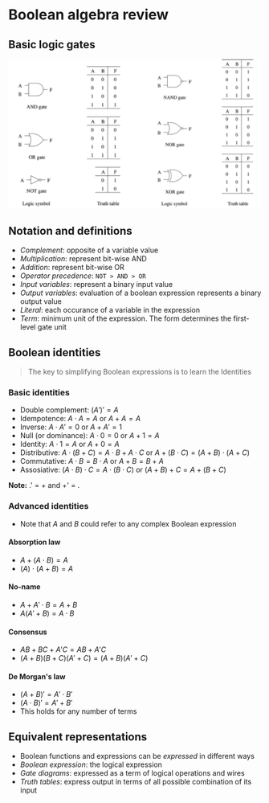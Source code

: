 # Boolean algebra review

## Basic logic gates

![Basic Gates](./assets/images/basic-gates.png)

## Notation and definitions

- *Complement*: opposite of a variable value
- *Multiplication*: represent bit-wise AND
- *Addition*: represent bit-wise OR
- *Operator precedence*: `NOT > AND > OR`
- *Input variables*: represent a binary input value
- *Output variables*: evaluation of a boolean expression represents a binary output value
- *Literal*: each occurance of a variable in the expression
- *Term*: minimum unit of the expression. The form determines the first-level gate unit

## Boolean identities

> The key to simplifying Boolean expressions is to learn the Identities

### Basic identities

- Double complement: $(A')' = A$
- Idempotence: $A \cdot A = A$ or $A + A = A$
- Inverse: $A \cdot A' = 0$ or $A + A' = 1$
- Null (or dominance): $A \cdot 0 = 0$ or $A + 1 = A$
- Identity: $A \cdot 1 = A$ or $A + 0 = A$
- Distributive: $A \cdot (B + C) = A \cdot B + A \cdot C$ or $A + (B \cdot C) = (A + B) \cdot (A + C)$
- Commutative: $A \cdot B = B \cdot A$ or $A + B = B + A$
- Assosiative: $(A \cdot B) \cdot C = A \cdot (B \cdot C)$ or $(A + B) + C = A + (B + C)$

**Note:** .' = + and +' = .

### Advanced identities

- Note that $A$ and $B$ could refer to any complex Boolean expression

#### Absorption law

- $A + (A \cdot B) = A$
- $(A) \cdot (A + B) = A$

#### No-name

- $A + A' \cdot B = A + B$
- $A(A' + B) = A \cdot B$

#### Consensus

- $AB + BC + A'C = AB + A'C$
- $(A + B)(B + C)(A' + C) = (A + B)(A' + C)$

#### De Morgan's law

- $(A + B)' = A' \cdot B'$
- $(A \cdot B)' = A' + B'$
- This holds for any number of terms

## Equivalent representations

- Boolean functions and expressions can be *expressed* in different ways
- *Boolean expression*: the logical expression
- *Gate diagrams*: expressed as a term of logical operations and wires
- *Truth tables*: express output in terms of all possible combination of its input
